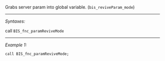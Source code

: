 Grabs server param into global variable. (`bis_reviveParam_mode`)


---
*Syntaxes:*

call `BIS_fnc_paramReviveMode`

---
*Example 1:*

```sqf
call BIS_fnc_paramReviveMode;
```